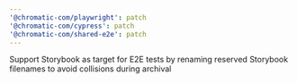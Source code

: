```yaml
---
'@chromatic-com/playwright': patch
'@chromatic-com/cypress': patch
'@chromatic-com/shared-e2e': patch
---
```


Support Storybook as target for E2E tests by renaming reserved Storybook filenames to avoid collisions during archival
